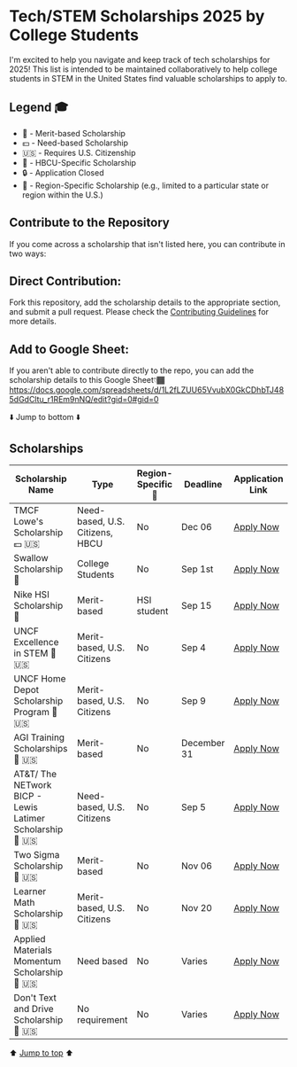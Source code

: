 # Tech/STEM Scholarships 2025 by College Students

I'm excited to help you navigate and keep track of tech scholarships for 2025! This list is intended to be maintained collaboratively to help college students in STEM in the United States find valuable scholarships to apply to.

## Legend 🎓

- 🎯 - Merit-based Scholarship
- 💵 - Need-based Scholarship
- 🇺🇸 - Requires U.S. Citizenship
- 🏫 - HBCU-Specific Scholarship
- 🔒 - Application Closed
- 📍 - Region-Specific Scholarship (e.g., limited to a particular state or region within the U.S.)


## Contribute to the Repository
If you come across a scholarship that isn't listed here, you can contribute in two ways:

## Direct Contribution: 

Fork this repository, add the scholarship details to the appropriate section, and submit a pull request. Please check the [Contributing Guidelines](CONTRIBUTING.md) for more details.

## Add to Google Sheet:
If you aren't able to contribute directly to the repo, you can add the scholarship details to this
Google Sheet👇🏾
https://docs.google.com/spreadsheets/d/1L2fLZUU65VvubX0GkCDhbTJ485dGdCltu_r1REm9nNQ/edit?gid=0#gid=0

⬇️ Jump to bottom ⬇️

## Scholarships

| Scholarship Name                              | Type                                         | Region-Specific 📍 | Deadline      | Application Link  |
|-----------------------------------------------|----------------------------------------------|--------------------|---------------|------------------|
| TMCF Lowe's Scholarship 💵 🇺🇸                | Need-based, U.S. Citizens, HBCU              | No                 | Dec 06        | [Apply Now](https://www.tmcf.org/students-alumni/scholarship/tmcf-lowes-scholarship-3/) |
| Swallow Scholarship 🎯                       | College Students                            | No                 | Sep 1st       | [Apply Now](https://www.linkedin.com/posts/esv261_google-forms-sign-in-activity-7230843194748346368-mMuM?utm_source=share&utm_medium=member_desktop) |
| Nike HSI Scholarship 🎯                      | Merit-based                                 | HSI student        | Sep 15        | [Apply Now](https://nike-hsi-scholarship.hsfts.net/scholarship) |
| UNCF Excellence in STEM 🎯 🇺🇸                | Merit-based, U.S. Citizens                   | No                 | Sep 4         | [Apply Now](https://opportunities.uncf.org/s/program-landing-page?id=a2iVJ00000I5M5ZYAV) |
| UNCF Home Depot Scholarship Program 🎯 🇺🇸    | Merit-based, U.S. Citizens                   | No                 | Sep 9         | [Apply Now](https://opportunities.uncf.org/s/program-landing-page?id=a2iVJ000007E5lQYAS) |
| AGI Training Scholarships 🎯 🇺🇸              | Merit-based                                 | No                 | December 31   | [Apply Now](https://www.agitraining.com/scholarships) |
| AT&T/ The NETwork BICP - Lewis Latimer Scholarship 🎯 🇺🇸 | Need-based, U.S. Citizens                   | No                 | Sep 5         | [Apply Now](https://opportunities.uncf.org/s/program-landing-page?id=a2iVJ00000FLXtTYAX) |
| Two Sigma Scholarship 🎯 🇺🇸                 | Merit-based                                 | No                 | Nov 06        | [Apply Now](https://www.twosigma.com/community/academic-partnerships/undergraduate/scholarships/?utm_source=linkedin&utm_medium=organic&utm_campaign=Academic_Partnerships&utm_content=static&utm_term=Undergraduate) |
| Learner Math Scholarship 🎯 🇺🇸               | Merit-based, U.S. Citizens                   | No                 | Nov 20        | [Apply Now](https://www.learner.com/blog/mathnasium-vs-kumon-vs-learner#scholarship) |
| Applied Materials Momentum Scholarship 🎯 🇺🇸| Need based                                  | No                 | Varies        | [Apply Now](https://www.appliedmaterials.com/us/en/corporate-responsibility/purpose/momentum.html) |
| Don't Text and Drive Scholarship 🎯 🇺🇸       | No requirement                              | No                 | Varies        | [Apply Now](https://www.digitalresponsibility.org/dont-text-and-drive-scholarship) |



⬆️ [Jump to top](#) ⬆️
